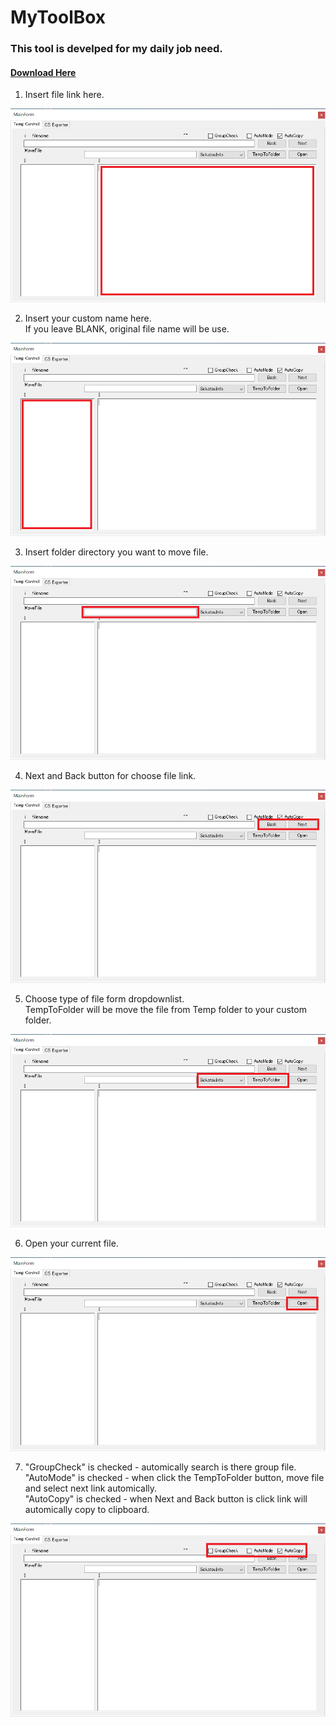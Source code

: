 # MyToolBox

### This tool is develped for my daily job need.

#### [Download Here](https://github.com/Monojue/MyToolBox/raw/main/PDFtoText/bin/MyToolBox.zip)

1.  Insert file link here.

![01](images/01.png)

2.  Insert your custom name here.<br />
    If you leave BLANK, original file name will be use.


![01](images/02.png)
    
3.  Insert folder directory you want to move file.

![01](images/03.png)

4.  Next and Back button for choose file link.

![01](images/04.png)

5.  Choose type of file form dropdownlist.<br />
    TempToFolder will be move the file from Temp folder to your custom folder.
    
![01](images/05.png)

6.  Open your current file.

![01](images/06.png)

7.  "GroupCheck" is checked - automically search is there group file.<br />
    "AutoMode" is checked - when click the TempToFolder button, move file and select next link automically.<br />
    "AutoCopy" is checked - when Next and Back button is click link will automically copy to clipboard.<br />

![01](images/07.png)
